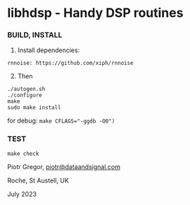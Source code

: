 # libhdsp - Handy DSP routines

### BUILD, INSTALL

1. Install dependencies:

```
rnnoise: https://github.com/xiph/rnnoise
```

2. Then
```
./autogen.sh
./configure
make
sudo make install
```

for debug:
    `make CFLAGS="-ggdb -O0")`

### TEST

```
make check
```

Piotr Gregor, piotr@dataandsignal.com

Roche, St Austell, UK

July 2023
